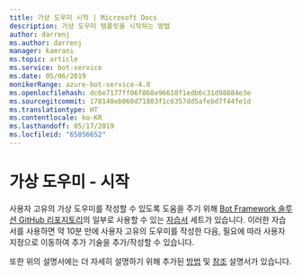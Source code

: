 ```yaml
---
title: 가상 도우미 시작 | Microsoft Docs
description: 가상 도우미 템플릿을 시작하는 방법
author: darrenj
ms.author: darrenj
manager: kamrani
ms.topic: article
ms.service: bot-service
ms.date: 05/06/2019
monikerRange: azure-bot-service-4.0
ms.openlocfilehash: dc6e7177ff06f868e96618f1edb6c31d98884e3e
ms.sourcegitcommit: 178140eb060d71803f1c6357dd5afebd7f44fe1d
ms.translationtype: HT
ms.contentlocale: ko-KR
ms.lasthandoff: 05/17/2019
ms.locfileid: "65856652"
---
```

# <a name="virtual-assistant---getting-started"></a>가상 도우미 - 시작

사용자 고유의 가상 도우미를 작성할 수 있도록 도움을 주기 위해 [Bot Framework 솔루션 GitHub 리포지토리](https://github.com/Microsoft/botframework-solutions)의 일부로 사용할 수 있는 [자습서](https://github.com/microsoft/AI/tree/master/docs#tutorials) 세트가 있습니다. 이러한 자습서를 사용하면 약 10분 만에 사용자 고유의 도우미를 작성한 다음, 필요에 따라 사용자 지정으로 이동하여 추가 기술을 추가/작성할 수 있습니다.

또한 위의 설명서에는 더 자세히 설명하기 위해 추가된 [방법](https://github.com/microsoft/AI/tree/master/docs#how-to) 및 [참조](https://github.com/microsoft/AI/tree/master/docs#reference) 설명서가 있습니다.